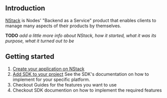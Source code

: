 ## Introduction
[NStack](https://nstack.io/) is Nodes' "Backend as a Service" product that enables clients to manage many aspects of their products by themselves.

**TODO** *add a little more info about NStack, how it started, what it was its purpose, what it turned out to be*

## Getting started

1. [Create your application on NStack](/docs/guides/Non-devs/getting-started.html)
2. [Add SDK to your project](/docs/sdks.html) See the SDK's documentation on how to implement for your specific platform.
3. Checkout Guides for the features you want to use
4. Checkout SDK documention on how to implement the required features

